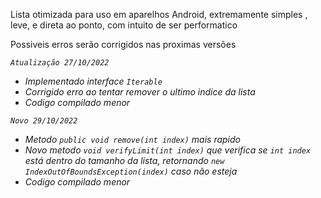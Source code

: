 Lista otimizada para uso em aparelhos Android, extremamente simples , leve, e direta ao ponto, com intuito de ser performatico

Possiveis erros serão corrigidos nas proximas versões

*`Atualização 27/10/2022`*

- *Implementado interface `Iterable`*
- *Corrigido erro ao tentar remover o ultimo indice da lista*
- *Codigo compilado menor*

*`Novo 29/10/2022`*

- *Metodo `public void remove(int index)` mais rapido*
- *Novo metodo `void verifyLimit(int index)` que verifica se `int index` está dentro do tamanho da lista, retornando `new IndexOutOfBoundsException(index)` caso não esteja*
- *Codigo compilado menor*